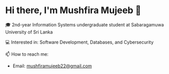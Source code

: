 
# Hi there, I'm Mushfira Mujeeb 👋  
🎓 2nd-year Information Systems undergraduate student at Sabaragamuwa University of Sri Lanka 

💻 Interested in: Software Development, Databases, and Cybersecurity  

📫 How to reach me:
- Email:  mushfiramujeeb22@gmail.com
<!--
**MushfiraMujeeb/MushfiraMujeeb** is a ✨ _special_ ✨ repository because its `README.md` (this file) appears on your GitHub profile.

Here are some ideas to get you started:

- 🔭 I’m currently working on ...
- 🌱 I’m currently learning ...
- 👯 I’m looking to collaborate on ...
- 🤔 I’m looking for help with ...
- 💬 Ask me about ...
- 📫 How to reach me: ...
- 😄 Pronouns: ...
- ⚡ Fun fact: ...
-->
